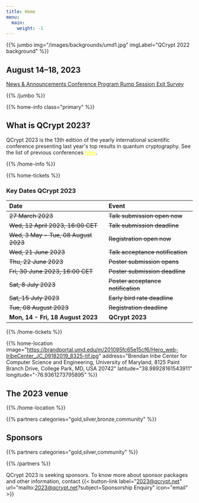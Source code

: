 ```yaml
---
title: Home
menu:
  main:
    weight: -1
---
```

<!-- JUMBO -->
{{% jumbo img="/images/backgrounds/umd1.jpg" imgLabel="QCrypt 2022 background" %}}

## August 14–18, 2023
<!--
### 2021: online conference

<a class="btn primary btn-lg" style="margin-top: 1em;" href="/2023">Host QCrypt 2023</a>
-->

<a class="btn primary btn-lg" href="/news">
    News & Announcements
</a>

<a class="btn primary btn-lg" href="https://umd.box.com/s/0gp344b5j4wupyrv9wbivjdpfw350rvx">
    Conference Program
</a>

<a class="btn primary btn-lg" href="/sessions/rump/">
    Rump Session
</a>

<a class="btn primary btn-lg" href="https://docs.google.com/forms/d/e/1FAIpQLScFytHnfnz8iix5UXr8YUJgxAiBvdEAtshy3y9twJvQAY8DBA/viewform">
    Exit Survey
</a>







{{% /jumbo %}}

<!-- CNCF LOGO
{{% home-info what="" class="primary" %}}

<h3 style="text-align:center;">Supported by</h2>
<img src="/images/logos/cncf-white.png" alt="cncf-logo" style="width:50%;margin-left:auto;margin-right:auto;display: block;"/>
{{% /home-info %}}

-->


<!-- YOUTUBE SECTION
{{< youtube-section link="i-MKPPKWJuE" title="Watch 2018 best moments" class="" >}}
 -->

<!-- INFO -->
{{% home-info class="primary" %}}

## What is QCrypt 2023?

QCrypt 2023 is the 13th edition of the yearly international scientific conference presenting last year's top results in quantum cryptography. See the list of previous conferences <a style="color: yellow" href="/charter/#history-of-qcrypt">here</a>.

{{% /home-info %}}

{{% home-tickets %}}
<!-- 
## News
	
> <h3>July 9 – <strong>Visa and ESTA info</h3></strong><body style="text-align:left">If needed, the responsibility for obtaining a visa is on the attendee. Attendees from certain countries <a style="color: blue" href="https://esta.cbp.dhs.gov/esta">may qualify for a visa waiver</a>. However, attendees will still require <a style="color: blue" href="https://esta.cbp.dhs.gov/esta">Electronic System for Travel Authorization (ESTA)</a> approval prior to travel.</body>

> <h3>July 6 – <strong>Early Bird Registration Deadline Extended</h3></strong><body style="text-align:left">The deadline for the earlybird registration rate has been extended to July 15. Be sure to <a style="color: blue" href="/registration">register</a> for your spot before prices go up.</body>
		
> <h3>June 6 – <strong>UMD President and NIST ADLP to address QCrypt 23</h3></strong><body style="text-align:left">We are delighted to announce that UMD President Dr. Darryll Pines and NIST Associate Director for Laboratory Programs, Dr. Charles Romine will <a style="color: blue" href="/speakers">address the attendees</a> of QCrypt during the reception on Monday, August 14.</body>
		
> <h3>July 6 – <strong>Deadline for registration fee waiver extended</strong></h3> <body style="text-align:left">A limited amount of funding is being made available to support students who need assistance and would not be able to attend without that assistance. Students who seek a fee waiver should <a style="color: blue" href="mailto:2023@qcrypt.net?subject=Sponsorship Enquiry">write to the conference organizers</a> with the subject line "QCrypt 2023 Student Fee Waiver" by July 15 to receive further instructions.</body>

> <h3>June 30 – <strong>Industry Panel Announced</strong></h3><body style="text-align:left">An Industry Panel discussion will take place on Thursday morning. <a style="color: blue" href="/speakers">The panel</a> will include representatives from IDQuantique, Toshiba, Cisco, Qubitekk and NIST.</body>

> <h3>June 21 – <strong>Accepted Papers Announced</h3></strong><body style="text-align:left">Over 30 papers have been selected for contributed talks. <a style="color: blue" href="/accepted-papers">Learn more.</a></body>

> <h3>June 15 – <strong>Tutuorial and Invited Speakers Announced</h3></strong><body style="text-align:left">We are excited to have a great list of tutorial and invited speakers. See the <a style="color: blue" href="/speakers">speaker page</a> for more details.</body>-->
		

### <strong>Key Dates QCrypt 2023</strong>
|Date |Event|
|:----|:----|
|<strike> 27 March 2023 </strike> | <!-- <a href="https://hotcrp.science.uva.nl/" target="_blank"> --> <strike> Talk submission open now </strike>|
|<strike> Wed, 12 April 2023, 16:00 CET </strike> | <strike> Talk submission deadline </strike>|
|<strike> Wed, 3 May - Tue, 08 August 2023 </strike>| <strike> Registration open now </strike>|
|<strike> Wed, 21 June 2023</strike>|<strike> Talk acceptance notification </strike>|
|<strike>Thu, 22 June 2023</strike>|<strike> Poster submission opens</strike>|
|<strike>Fri, 30 June 2023, 16:00 CET</strike>|<strike>Poster submission deadline</strike>|
|<strike>Sat, 8 July 2023</strike>| <strike>Poster acceptance notification</strike>|
|<strike>Sat, 15 July 2023</strike>| <strike>Early bird rate deadline</strike>|
|<strike>Tue, 08 August 2023</strike>| <strike>Registration deadline</strike>|
|<strong>Mon, 14 - Fri, 18 August 2023 </strong>| <strong>QCrypt 2023</strong>|


<!-- 
### <strong>Featured Speakers</strong>

| | | |
|:----|:----|:----|
| | | |
|Tutorial:| James Bartusek | UC Berkeley, USA|
|Tutorial:| Xiongfeng Ma | IIIS, Tsinghua University, China|
|Tutorial:| Henry Yuen | Columbia University, USA|


| | | |
|:----|:----|:----
| | | |
|Invited:| Nathan Arnold | UIUC, USA|
|Invited:| Minki Hhan | KIAS, South Korea|
|Invited:| Yael Kalai | Microsoft Research & MIT, USA|
|Invited:| William Kretschmer | UT Austin, USA|
|Invited:| Zhou Lai | BAQIS, China|
|Invited:| Sheng-Kai Liao | USTC, China|
|Invited:| Rebecka Sax | University of Geneva, Switzerland|


### August 28th. 2022 | About conference record
Due to time zone, We know that it is difficult for you to participate in the meeting all the time. All the talks will be recorded and made available on the online platform (EventX) a few hours later for our participants.

### August 27th. 2022 | Prerecorded contributed talks videos now available
Please click our Youtube channel <a style="color: blue" href="https://www.youtube.com/playlist?list=PLVgC3LSv44hDpTUj7q3_sHkjEiiyUxWCJ">here</a>.

### August 27th. 2022 | Conference link sent out
We have sent the conference link for registered participants. Please click the <a style="color: blue" href="/participate/">manual</a> for the instructions. We also send the instructions for Zoom webinar speakers (tutorial, invited, contributed) and session chairs. You can also find <a style="color: blue" href="/participate/#instructions-for-zoom-webinar-speakers-tutorial-invited-contributed">the information</a> on the website. If you need any help, you can find us at the <a style="color: blue" href="/participate/#helpdesk">helpdesk</a>.
We are looking forward to your participation.

### August 19th. 2022 | Preliminary program now available
Please click <a style="color: blue" href="/schedule/">here</a>.


### July 11th. 2022 | QCrypt 2022 Participation Survey
If you may consider attending QCrypt 2022 in person (e.g., assuming the quarantine rule is removed), please fill in a short participation survey <a style="color: blue" target="_blank" href="https://forms.gle/S1LeKf7qGePRV87n6">here</a>. It will help us greatly for the conference planning.

### July 11th. 2022 | Hybrid Conference
QCrypt 2022 will be a hybrid conference to ensure participation is possible for everyone. To cater to the potential quarantine rule, the first half of QCrypt will be an online format, while the second half will be more (mostly) physical, with most events allowing for online participation (exceptions include an on-site poster session and an excursion, which will be organized if enough people can attend in-person). The registration site will be opened soon.  

### July 11th. 2022 | COVID, Quarantine, and VISA Information
Taiwan is on the way to opening its border but certain quarantine rules remain. At the moment, a “3+4 days” quarantine rule applies to everyone entering Taiwan: 3 days of quarantine, plus 4 days of "self-health-monitoring" period (in which one is allowed to attend conferences, conditioned on obtaining negative rapid-test results). The quarantine rule is expected to be further relaxed. The up-to-date information about the quarantine rule and VISA information can be found <a style="color: blue" target="_blank" href="/travel/">here</a>. If you have any questions regarding the quarantine rule and VISA application, please feel free to contact us at 2022@QCRYPT.NET.

### July 5th. 2022 | List of accepted papers now available
Please click <a style="color: blue" href="/accepted-papers/">here</a>. -->


<!-- SPEAKERS -->
<!-- BREAKS JUMBO IMAGE -->
{{% /home-tickets %}}

<!-- {{< speakers-tutorial >}}
<strong> Tutorial Speakers </strong>
{{< /speakers-tutorial >}}

{{< speakers-invited >}}
<strong> Invited Speakers </strong>
{{< /speakers-invited >}} -->
<!-- {{< button-link label="Submit a presentation"
                url="https://conference-hall.io/public/event/HJRThubF4uYPkb7jSUxi"
                icon="cfp" >}}

<!-- {{< button-link label="See all speakers"
                url="./speakers"
                icon="right" >}} -->

<!--
{{% home-tickets %}}

## Tickets

### Secure your spot with an unparalleled discount while we finalize the program!

<ul>
<li>{{< ticket name="Blind ticket"
           starts="2019-03-25"
           ends="2019-08-01"
           price="55 €"
           info=""
           soldOut=""
           url="https://www.eventbrite.com/e/kubernetes-community-day-amsterdam-2019-tickets-64716768597" >}}</li>
<li>{{< ticket name="Regular ticket"
           starts="2019-08-01"
           ends="2019-09-13"
           price="110 €"
           info=""
           soldOut="true"
           url="https://www.eventbrite.com/e/kubernetes-community-day-amsterdam-2019-tickets-64716768597" >}}</li>
</ul>

\* Your ticket gives you access to all conferences, coffee breaks, and lunch. Accommodation is NOT included in this price.

{{% /home-tickets %}}
-->

<!-- NOTIFICATION
{{% home-subscribe  class="primary" %}}

## Get notified about the important conference updates

{{% /home-subscribe %}}
 -->

<!-- THE MAP -->
{{% home-location
    image="https://brandportal.umd.edu/m/201095fc65e15cf6/Hero_web-IribeCenter_JC_09182019_8325-tif.jpg"
    address="Brendan Iribe Center for Computer Science and Engineering, University of Maryland, 8125 Paint Branch Drive, College Park, MD, USA 20742"
    latitude="38.98928161543911"
    longitude="-76.9361273795895"
    %}}

## The 2023 venue
<!-- ### online -->
{{% /home-location %}}
<!--
{{% home-tickets %}}

<h2 style="text-align:center;">co-organizer</h2>
<img src="/images/partners/ccisa.png" alt="ccisa-logo" style="width:15%;margin-left:auto;margin-right:auto;display: black;"/>
{{% /home-tickets %}}
-->


{{% partners categories="gold,silver,bronze,community" %}}

## Sponsors

{{% partners categories="gold,silver,community" %}}

{{% /partners %}}

QCrypt 2023 is seeking sponsors. To know more about sponsor packages and other information, contact {{< button-link label="2023@qcrypt.net" url="mailto:2023@qcrypt.net?subject=Sponsorship Enquiry" icon="email" >}} 

<!-- {{% /partners %}} -->


<!--

<p align= "center"> <a class="btn primary btn-lg" style="margin-top: 1em;" href="https://drive.google.com/file/d/1XkABMRsQw5EMnt3CiNhjGN3kYn6VPvRd/view?usp=sharing" target="_blank">Become a sponsor</a></p>
-->
